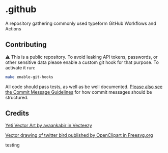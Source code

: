 # .github
A repository gathering commonly used typeform GitHub Workflows and Actions

## Contributing
⚠️ This is a public repository. To avoid leaking API tokens, passwords, or other sensitive data please enable a custom git hook for that purpose. To activate it run:
```bash
make enable-git-hooks
```

All code should pass tests, as well as be well documented. [Please also see the Commit Message Guidelines](CONTRIBUTING.MD) for how commit messages should be structured.

## Credits

[Yeti Vector Art by ayaankabir in Vecteezy](https://www.vecteezy.com/vector-art/125972-yeti-vector)

[Vector drawing of twitter bird published by OpenClipart in Freesvg.org](https://freesvg.org/vector-drawing-of-twitter-bird)

testing
